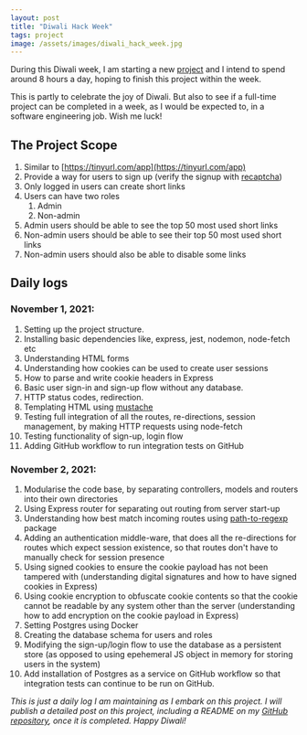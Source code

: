 ```yaml
---
layout: post
title: "Diwali Hack Week"
tags: project
image: /assets/images/diwali_hack_week.jpg
---
```


During this Diwali week, I am starting a new [project](https://github.com/oitee/twirl) and I intend to spend around 8 hours a day, hoping to finish this project within the week. 

This is partly to celebrate the joy of Diwali. But also to see if a full-time project can be completed in a week, as I would be expected to, in a software engineering job. Wish me luck!

## The Project Scope

1. Similar to [https://tinyurl.com/app](https://tinyurl.com/app)
2. Provide a way for users to sign up (verify the signup with [recaptcha](https://developers.google.com/recaptcha/docs/display))
3. Only logged in users can create short links
4. Users can have two roles
    1. Admin
    2. Non-admin
5. Admin users should be able to see the top 50 most used short links
6. Non-admin users should be able to see their top 50 most used short links
7. Non-admin users should also be able to disable some links

## Daily logs

### November 1, 2021:

1. Setting up the project structure.
2. Installing basic dependencies like, express, jest, nodemon, node-fetch etc
3. Understanding HTML forms
4. Understanding how cookies can be used to create user sessions
5. How to parse and write cookie headers in Express
6. Basic user sign-in and sign-up flow without any database. 
7. HTTP status codes, redirection.
8. Templating HTML using [mustache](https://www.npmjs.com/package/mustache)
9. Testing full integration of all the routes, re-directions, session management, by making HTTP requests using node-fetch
10. Testing functionality of sign-up, login flow
11. Adding GitHub workflow to run integration tests on GitHub

### November 2, 2021:

1. Modularise the code base, by separating controllers, models and routers into their own directories
2. Using Express router for separating out routing from server start-up
3. Understanding how best match incoming routes using [path-to-regexp](https://www.npmjs.com/package/path-to-regexp) package
4. Adding an authentication middle-ware, that does all the re-directions for routes which expect session existence, so that routes don't have to manually check for session presence
5. Using signed cookies to ensure the cookie payload has not been tampered with (understanding digital signatures and how to have signed cookies in Express)
6. Using cookie encryption to obfuscate cookie contents so that the cookie cannot be readable by any system other than the server (understanding how to add encryption on the cookie payload in Express)
7. Setting Postgres using Docker
8. Creating the database schema for users and roles
9. Modifying the sign-up/login flow to use the database as a persistent store (as opposed to using epehemeral JS object in memory for storing users in the system)
10. Add installation of Postgres as a service on GitHub workflow so that integration tests can continue to be run on GitHub.
 

_This is just a daily log I am maintaining as I embark on this project. I will publish a detailed post on this project, including a README on my [GitHub repository](https://github.com/oitee/twirl), once it is completed. Happy Diwali!_